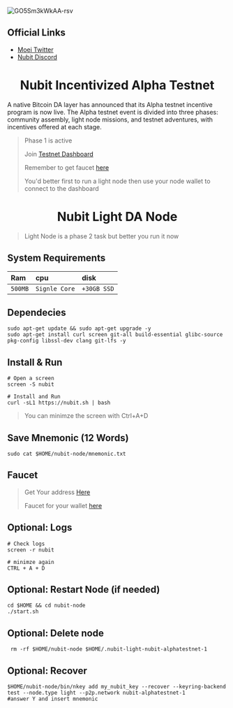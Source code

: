 ![GO5Sm3kWkAA-rsv](https://github.com/0xmoei/nubit-testnet/assets/90371338/24288f69-5e2e-4509-a589-c5b6e2bdd622)

## Official Links
 * [Moei Twitter](https://twitter.com/0xMoei)
 * [Nubit Discord](https://discord.gg/nubit)
   
<h1 align="center"> Nubit Incentivized Alpha Testnet </h1>

A native Bitcoin DA layer has announced that its Alpha testnet incentive program is now live. The Alpha testnet event is divided into three phases: community assembly, light node missions, and testnet adventures, with incentives offered at each stage.

> Phase 1 is active
> 
> Join [Testnet Dashboard](https://alpha.nubit.org)
> 
> Remember to get faucet [here](https://faucet.nubit.org/)
> 
> You'd better first to run a light node then use your node wallet to connect to the dashboard

<h1 align="center"> Nubit Light DA Node </h1>

> Light Node is a phase 2 task but better you run it now

## System Requirements
| Ram | cpu     | disk                      |
| :-------- | :------- | :-------------------------------- |
| `500MB`      | `Signle Core` | `+30GB SSD` |

## Dependecies
```console
sudo apt-get update && sudo apt-get upgrade -y 
sudo apt-get install curl screen git-all build-essential glibc-source pkg-config libssl-dev clang git-lfs -y
```
## Install & Run
```console
# Open a screen
screen -S nubit

# Install and Run
curl -sL1 https://nubit.sh | bash
```
> You can minimze the screen with Ctrl+A+D

## Save Mnemonic (12 Words)
```console
sudo cat $HOME/nubit-node/mnemonic.txt
```

## Faucet
> Get Your address [Here](https://alpha.nubit.org)
>
> Faucet for your wallet [here](https://faucet.nubit.org/)

## Optional: Logs
```console
# Check logs
screen -r nubit

# minimze again
CTRL + A + D
```

## Optional: Restart Node (if needed)
```console
cd $HOME && cd nubit-node
./start.sh
```

## Optional: Delete node
```console
 rm -rf $HOME/nubit-node $HOME/.nubit-light-nubit-alphatestnet-1
```

## Optional: Recover
```console
$HOME/nubit-node/bin/nkey add my_nubit_key --recover --keyring-backend test --node.type light --p2p.network nubit-alphatestnet-1
#answer Y and insert mnemonic
```
